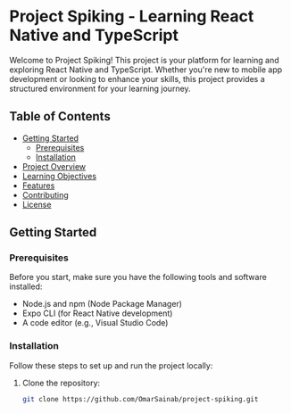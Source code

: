 # Project Spiking - Learning React Native and TypeScript

Welcome to Project Spiking! This project is your platform for learning and exploring React Native and TypeScript. Whether you're new to mobile app development or looking to enhance your skills, this project provides a structured environment for your learning journey.

## Table of Contents

- [Getting Started](#getting-started)
  - [Prerequisites](#prerequisites)
  - [Installation](#installation)
- [Project Overview](#project-overview)
- [Learning Objectives](#learning-objectives)
- [Features](#features)
- [Contributing](#contributing)
- [License](#license)

## Getting Started

### Prerequisites

Before you start, make sure you have the following tools and software installed:

- Node.js and npm (Node Package Manager)
- Expo CLI (for React Native development)
- A code editor (e.g., Visual Studio Code)

### Installation

Follow these steps to set up and run the project locally:

1. Clone the repository:

   ```bash
   git clone https://github.com/OmarSainab/project-spiking.git
